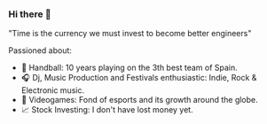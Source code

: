 ### Hi there 👋

"Time is the currency we must invest to become better engineers"

Passioned about:

- 🤾 Handball: 10 years playing on the 3th best team of Spain.
- 🎧 Dj, Music Production and Festivals enthusiastic: Indie, Rock & Electronic music.
- 👾 Videogames: Fond of esports and its growth around the globe.
- 📈 Stock Investing: I don't have lost money yet. 

<!--
**jdiegosierra/jdiegosierra** is a ✨ _special_ ✨ repository because its `README.md` (this file) appears on your GitHub profile.

Here are some ideas to get you started:

- 🔭 I’m currently working on ...
- 🌱 I’m currently learning ...
- 👯 I’m looking to collaborate on ...
- 🤔 I’m looking for help with ...
- 💬 Ask me about ...
- 📫 How to reach me: ...
- 😄 Pronouns: ...
- ⚡ Fun fact: ...
-->
